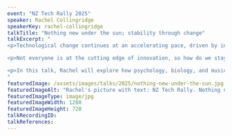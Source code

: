 ```yaml
---
event: "NZ Tech Rally 2025"
speaker: Rachel Collingridge
speakerKey: rachel-collingridge
talkTitle: "Nothing new under the sun; stability through change"
talkExcerpt: "  
<p>Technological change continues at an accelerating pace, driven by innovation in multiple fields. We’re seeing industries, economies, and societies being reshaped; there are both profound opportunities and challenges ahead.</p>

<p>Not everyone is at the cutting edge of innovation, so how do we stay important and useful as we get older? What are some key things that will still matter, and how might we use what we already know to remain relevant?</p>

<p>In this talk, Rachel will explore how psychology, biology, and music offer insights into how we can keep moving forward as leaders and practitioners in the tech world.</p>
"
featuredImage: /assets/images/talks/2025/nothing-new-under-the-sun.jpg
featuredImageAlt: "Rachel's picture with text: NZ Tech Rally. Nothing new under the sun; stability through change. A talk by Rachel Collingridge, Head of Engineering @ Totara"
featuredImageType: image/jpg
featuredImageWidth: 1280
featuredImageHeight: 720
talkRecordingID:
talkReferences:
---
```

